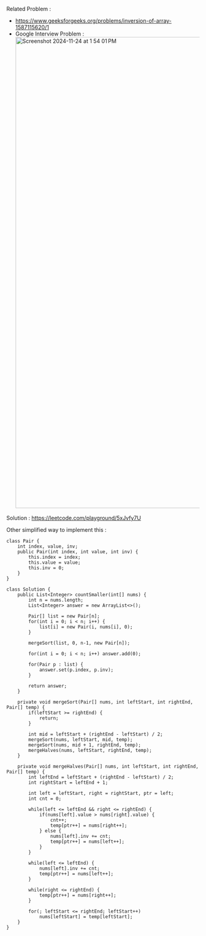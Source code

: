 Related Problem : 
- https://www.geeksforgeeks.org/problems/inversion-of-array-1587115620/1
- Google Interview Problem : 
  <img width="1229" alt="Screenshot 2024-11-24 at 1 54 01 PM" src="https://github.com/user-attachments/assets/e7440ba2-9b68-4e9e-820d-eb2028827780">


Solution : 
https://leetcode.com/playground/5xJvfy7U

Other simplified way to implement this :

```
class Pair {
    int index, value, inv;
    public Pair(int index, int value, int inv) {
        this.index = index;
        this.value = value;
        this.inv = 0;
    }
}

class Solution {
    public List<Integer> countSmaller(int[] nums) {
        int n = nums.length;
        List<Integer> answer = new ArrayList<>();
        
        Pair[] list = new Pair[n];
        for(int i = 0; i < n; i++) {
            list[i] = new Pair(i, nums[i], 0);
        }
        
        mergeSort(list, 0, n-1, new Pair[n]);
        
        for(int i = 0; i < n; i++) answer.add(0);
        
        for(Pair p : list) {
            answer.set(p.index, p.inv);
        }
        
        return answer;
    }
    
    private void mergeSort(Pair[] nums, int leftStart, int rightEnd, Pair[] temp) {
        if(leftStart >= rightEnd) {
            return;
        }
        
        int mid = leftStart + (rightEnd - leftStart) / 2;
        mergeSort(nums, leftStart, mid, temp);
        mergeSort(nums, mid + 1, rightEnd, temp);
        mergeHalves(nums, leftStart, rightEnd, temp);
    }
    
    private void mergeHalves(Pair[] nums, int leftStart, int rightEnd, Pair[] temp) {
        int leftEnd = leftStart + (rightEnd - leftStart) / 2;
        int rightStart = leftEnd + 1;
        
        int left = leftStart, right = rightStart, ptr = left;
        int cnt = 0;
        
        while(left <= leftEnd && right <= rightEnd) {
            if(nums[left].value > nums[right].value) {
                cnt++;
                temp[ptr++] = nums[right++];
            } else {
                nums[left].inv += cnt;
                temp[ptr++] = nums[left++];
            }
        }
        
        while(left <= leftEnd) {
            nums[left].inv += cnt;
            temp[ptr++] = nums[left++];
        }
        
        while(right <= rightEnd) {
            temp[ptr++] = nums[right++];
        }
        
        for(; leftStart <= rightEnd; leftStart++)
            nums[leftStart] = temp[leftStart];
    }
}
```
